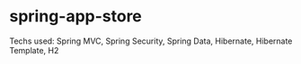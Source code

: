 spring-app-store
====================

Techs used: Spring MVC, Spring Security, Spring Data, Hibernate, Hibernate Template, H2 
